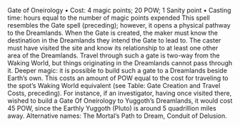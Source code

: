 Gate of Oneirology
• Cost:  4 magic points; 20 POW; 1 Sanity point
•
 Casting time: hours equal to the number of magic 
points expended
This spell resembles the Gate  spell (preceding); however, 
it opens a physical pathway to the Dreamlands. When the 
Gate is created, the maker must know the destination in 
the Dreamlands they intend the Gate to lead to. The caster 
must have visited the site and know its relationship to at 
least one other area of the Dreamlands. Travel through 
such a gate is two-way from the Waking World, but things 
originating in the Dreamlands cannot pass through it.
Deeper magic: it is possible to build such a gate to a 
Dreamlands beside Earth’s own. This costs an amount of 
POW equal to the cost for traveling to the spot’s Waking 
World equivalent (see Table: Gate Creation and Travel 
Costs, preceding). For instance, if an investigator, having 
once visited there, wished to build a Gate Of Oneirology 
to Yuggoth’s Dreamlands, it would cost 45 POW, since the 
Earthly Yuggoth (Pluto) is around 5 quadrillion miles away.
Alternative names: The Mortal’s Path to Dream, Conduit 
of Delusion.
